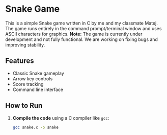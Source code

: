 # Snake Game 

This is a simple Snake game written in C by me and my classmate Matej. The game runs entirely in the command prompt/terminal window and uses ASCII characters for graphics.
**Note:** The game is currently under development and not fully functional. We are working on fixing bugs and improving stability.


## Features

- Classic Snake gameplay
- Arrow key controls
- Score tracking
- Command line interface

## How to Run

1. **Compile the code** using a C compiler like `gcc`:

   ```bash
   gcc snake.c -o snake
